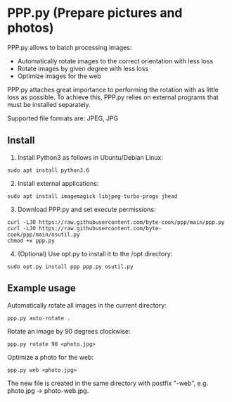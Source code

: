 # PPP.py (Prepare pictures and photos)

PPP.py allows to batch processing images:
- Automatically rotate images to the correct orientation with less loss
- Rotate images by given degree with less loss
- Optimize images for the web

PPP.py attaches great importance to performing the rotation with as little loss as possible. To achieve this, PPP.py relies on external programs that must be installed separately.

Supported file formats are: JPEG, JPG

## Install

1. Install Python3 as follows in Ubuntu/Debian Linux:
```
sudo apt install python3.6
```

2. Install external applications:
```
sudo apt install imagemagick libjpeg-turbo-progs jhead
```

3. Download PPP.py and set execute permissions:
```
curl -LJO https://raw.githubusercontent.com/byte-cook/ppp/main/ppp.py
curl -LJO https://raw.githubusercontent.com/byte-cook/ppp/main/osutil.py
chmod +x ppp.py
```

4. (Optional) Use opt.py to install it to the /opt directory:
```
sudo opt.py install ppp ppp.py osutil.py
```

## Example usage

Automatically rotate all images in the current directory:
```
ppp.py auto-rotate .
```

Rotate an image by 90 degrees clockwise:
```
ppp.py rotate 90 <photo.jpg>
```

Optimize a photo for the web:
```
ppp.py web <photo.jpg>
```
The new file is created in the same directory with postfix "-web", e.g. photo.jpg -> photo-web.jpg.


